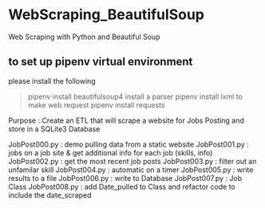 # WebScraping_BeautifulSoup
Web Scraping with Python and Beautiful Soup


to set up pipenv virtual environment
------------------------------------
please install the following

> pipenv install beautifulsoup4
install a parser
> pipenv install lxml
to make web request
> pipenv install requests



Purpose : Create an ETL that will scrape a website for Jobs Posting and store in a SQLite3 Database 

JobPost000.py : demo pulling data from a static website
JobPost001.py : jobs on a job site & get additional info for each job (skills, info)
JobPost002.py : get the most recent job posts
JobPost003.py : filter out an unfamilar skill
JobPost004.py : automatic on a timer
JobPost005.py : write results to a file
JobPost006.py : write to Database
JobPost007.py : Job Class
JobPost008.py : add Date_pulled to Class and refactor code to include the date_scraped
